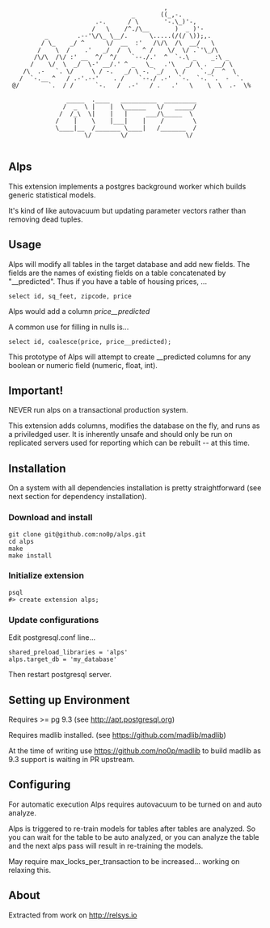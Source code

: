 ```
                                           ,  
                                  _       ((_,-.
                        .-.      / \       '-.\_)'-,
                       /   \    /^./\__       )  _ )'-
          _        .--'\/\_ \__/.      \.....(/(/ \));,.
         / \_    _/ ^      \/  __  :'   /\/\  /\  __/   \
        /    \  /    .'   _/  /  \   ^ /    \/  \/ .`'\_/\
       /\/\  /\/ :' __  ^/  ^/    `--./.'  ^  `-.\ _    _:\ _
      /    \/  \  _/  \-' __/.' ^ _   \_   .'\   _/ \ .  __/ \
    /\  .-   `. \/     \ / -.   _/ \ -. `_/   \ /    `._/  ^  \
   /  `-.__ ^   / .-'.--'    . /    `--./ .-'  `-.  `-. `.  -  `.
 @/        `.  / /      `-.   /  .-'   / .   .'   \    \  \  .-  \%

                _____  .____   __________  _________
               /  _  \ |    |  \______   \/   _____/
              /  /_\  \|    |   |     ___/\_____  \ 
             /    |    \    |___|    |    /        \
             \____|__  /_______ \____|   /_______  /
                     \/        \/                \/ 


```

## Alps

This extension implements a postgres background worker which builds generic statistical models.  

It's kind of like autovacuum but updating parameter vectors rather than removing dead tuples.

## Usage

Alps will modify all tables in the target database and add new fields.  The fields are the names of existing fields on a table concatenated by "__predicted".  Thus if you have a table of housing prices, ...

```
select id, sq_feet, zipcode, price
```

Alps would add a column *price__predicted*

A common use for filling in nulls is...

```
select id, coalesce(price, price__predicted);
```

This prototype of Alps will attempt to create __predicted columns for any boolean or numeric field (numeric, float, int).


## Important!

NEVER run alps on a transactional production system.

This extension adds columns, modifies the database on the fly, and runs as a priviledged user.  It is inherently unsafe and should only be run on replicated servers used for reporting which can be rebuilt -- at this time.

## Installation

On a system with all dependencies installation is pretty straightforward (see next section for dependency installation).  

### Download and install

```
git clone git@github.com:no0p/alps.git
cd alps
make
make install
```

### Initialize extension

```
psql
#> create extension alps;
```

### Update configurations

Edit postgresql.conf line...

```
shared_preload_libraries = 'alps'
alps.target_db = 'my_database' 
```

Then restart postgresql server.


## Setting up Environment

Requires >= pg 9.3  (see http://apt.postgresql.org)

Requires madlib installed. (see https://github.com/madlib/madlib)

At the time of writing use https://github.com/no0p/madlib to build madlib as 9.3 support is waiting in PR upstream.

## Configuring

For automatic execution Alps requires autovacuum to be turned on and auto analyze.

Alps is triggered to re-train models for tables after tables are analyzed.  So you can wait for the table to be auto analyzed, or you can analyze the table and the next alps pass will result in re-training the models.

May require max_locks_per_transaction to be increased... working on relaxing this.


## About

Extracted from work on http://relsys.io



